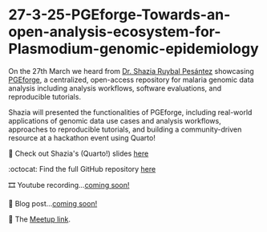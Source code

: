 # 27-3-25-PGEforge-Towards-an-open-analysis-ecosystem-for-Plasmodium-genomic-epidemiology
On the 27th March we heard from [Dr. Shazia Ruybal Pesántez](https://github.com/shaziaruybal) showcasing [PGEforge](https://mrc-ide.github.io/PGEforge), a centralized, open-access repository for malaria genomic data analysis including analysis workflows, software evaluations, and reproducible tutorials. 

Shazia will presented the functionalities of PGEforge, including real-world applications of genomic data use cases and analysis workflows, approaches to reproducible tutorials, and building a community-driven resource at a hackathon event using Quarto!

:star_struck: Check out Shazia's (Quarto!) slides [here](https://shaziaruybal.github.io/pgeforge_rladiesmelb/)

:octocat: Find the full GitHub repository [here](https://github.com/shaziaruybal/pgeforge_rladiesmelb)

:film_strip: Youtube recording...[coming soon!](https://www.youtube.com/@r-ladiesmelbourne509)

:dart: Blog post...[coming soon!](https://r-ladiesmelbourne.github.io/blog_index.html)

:calendar: The [Meetup link](https://www.meetup.com/en-AU/rladies-melbourne/events/306510844/?eventOrigin=group_upcoming_events). 


